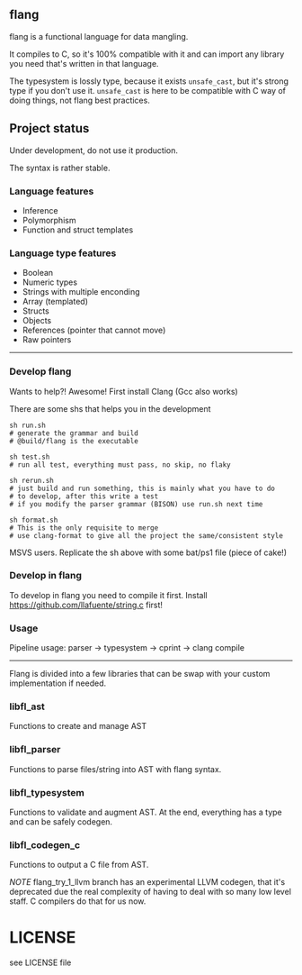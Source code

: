 ## flang

flang is a functional language for data mangling.

It compiles to C, so it's 100% compatible with it and can import any library
you need that's written in that language.

The typesystem is lossly type, because it exists `unsafe_cast`, but it's
strong type if you don't use it. `unsafe_cast` is here to be compatible
with C way of doing things, not flang best practices.

## Project status

Under development, do not use it production.

The syntax is rather stable.

### Language features

* Inference
* Polymorphism
* Function and struct templates

### Language type features

* Boolean
* Numeric types
* Strings with multiple enconding
* Array (templated)
* Structs
* Objects
* References (pointer that cannot move)
* Raw pointers

---

### Develop flang

Wants to help?! Awesome! First install Clang (Gcc also works)

There are some shs that helps you in the development

    sh run.sh
    # generate the grammar and build
    # @build/flang is the executable

    sh test.sh
    # run all test, everything must pass, no skip, no flaky

    sh rerun.sh
    # just build and run something, this is mainly what you have to do
    # to develop, after this write a test
    # if you modify the parser grammar (BISON) use run.sh next time

    sh format.sh
    # This is the only requisite to merge
    # use clang-format to give all the project the same/consistent style

MSVS users. Replicate the sh above with some bat/ps1 file (piece of cake!)


### Develop in flang

To develop in flang you need to compile it first. Install https://github.com/llafuente/string.c first!

### Usage

Pipeline usage: parser -> typesystem -> cprint -> clang compile

---

Flang is divided into a few libraries that can be swap with your custom
implementation if needed.

### libfl_ast

Functions to create and manage AST

### libfl_parser

Functions to parse files/string into AST with flang syntax.

### libfl_typesystem

Functions to validate and augment AST. At the end, everything has a type and
can be safely codegen.

### libfl_codegen_c

Functions to output a C file from AST.

*NOTE* flang_try_1_llvm branch has an experimental LLVM codegen, that it's
deprecated due the real complexity of having to deal with so many low level
staff. C compilers do that for us now.


# LICENSE

see LICENSE file
